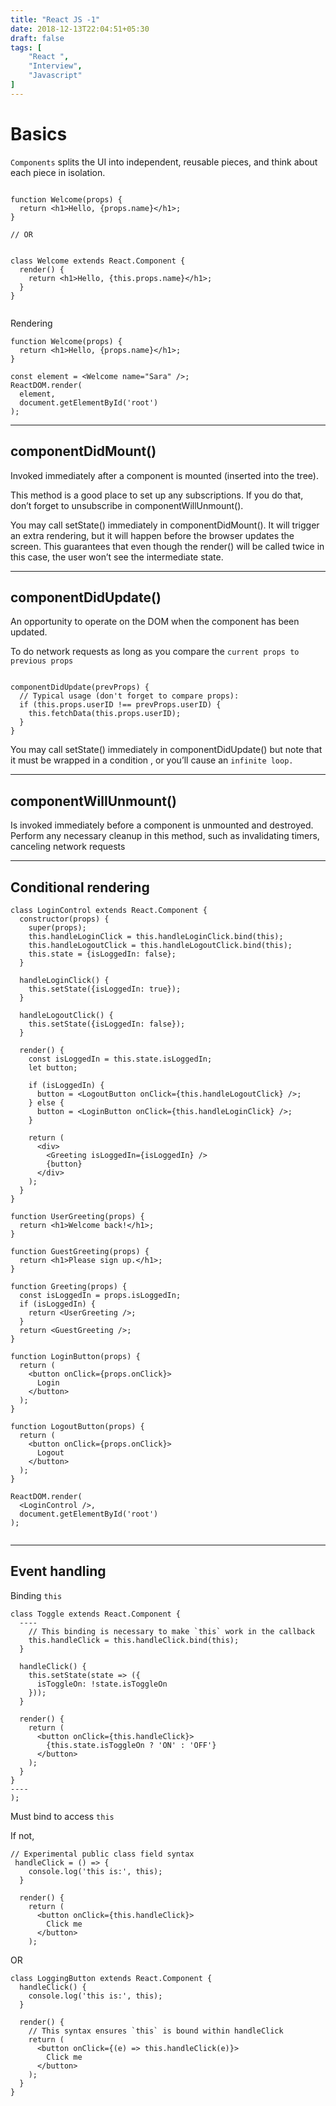 ```yaml
---
title: "React JS -1"
date: 2018-12-13T22:04:51+05:30
draft: false
tags: [
    "React ",
    "Interview",
    "Javascript"
]
---
```

# Basics

`Components`  splits the UI into independent, reusable pieces, and think about each piece in isolation.


```

function Welcome(props) {
  return <h1>Hello, {props.name}</h1>;
}

// OR


class Welcome extends React.Component {
  render() {
    return <h1>Hello, {this.props.name}</h1>;
  }
}


```

Rendering

```
function Welcome(props) {
  return <h1>Hello, {props.name}</h1>;
}

const element = <Welcome name="Sara" />;
ReactDOM.render(
  element,
  document.getElementById('root')
);

```


-------
## componentDidMount()

Invoked immediately after a component is mounted (inserted into the tree). 

This method is a good place to set up any subscriptions. If you do that, don’t forget to unsubscribe in componentWillUnmount().


You may call setState() immediately in componentDidMount(). It will trigger an extra rendering, but it will happen before the browser updates the screen. This guarantees that even though the render() will be called twice in this case, the user won’t see the intermediate state. 


---
## componentDidUpdate()


An opportunity to operate on the DOM when the component has been updated. 

To do network requests as long as you compare the `current props to previous props` 


```

componentDidUpdate(prevProps) {
  // Typical usage (don't forget to compare props):
  if (this.props.userID !== prevProps.userID) {
    this.fetchData(this.props.userID);
  }
}

```


You may call setState() immediately in componentDidUpdate() but note that it must be wrapped in a condition , or you’ll cause an `infinite loop.`



---
## componentWillUnmount() 

Is invoked immediately before a component is unmounted and destroyed. Perform any necessary cleanup in this method, such as invalidating timers, canceling network requests


----

## Conditional rendering


```
class LoginControl extends React.Component {
  constructor(props) {
    super(props);
    this.handleLoginClick = this.handleLoginClick.bind(this);
    this.handleLogoutClick = this.handleLogoutClick.bind(this);
    this.state = {isLoggedIn: false};
  }

  handleLoginClick() {
    this.setState({isLoggedIn: true});
  }

  handleLogoutClick() {
    this.setState({isLoggedIn: false});
  }

  render() {
    const isLoggedIn = this.state.isLoggedIn;
    let button;

    if (isLoggedIn) {
      button = <LogoutButton onClick={this.handleLogoutClick} />;
    } else {
      button = <LoginButton onClick={this.handleLoginClick} />;
    }

    return (
      <div>
        <Greeting isLoggedIn={isLoggedIn} />
        {button}
      </div>
    );
  }
}

function UserGreeting(props) {
  return <h1>Welcome back!</h1>;
}

function GuestGreeting(props) {
  return <h1>Please sign up.</h1>;
}

function Greeting(props) {
  const isLoggedIn = props.isLoggedIn;
  if (isLoggedIn) {
    return <UserGreeting />;
  }
  return <GuestGreeting />;
}

function LoginButton(props) {
  return (
    <button onClick={props.onClick}>
      Login
    </button>
  );
}

function LogoutButton(props) {
  return (
    <button onClick={props.onClick}>
      Logout
    </button>
  );
}

ReactDOM.render(
  <LoginControl />,
  document.getElementById('root')
);


```

---

## Event handling

Binding `this`

```
class Toggle extends React.Component {
  ----
    // This binding is necessary to make `this` work in the callback
    this.handleClick = this.handleClick.bind(this);
  }

  handleClick() {
    this.setState(state => ({
      isToggleOn: !state.isToggleOn
    }));
  }

  render() {
    return (
      <button onClick={this.handleClick}>
        {this.state.isToggleOn ? 'ON' : 'OFF'}
      </button>
    );
  }
}
----
);
```

Must bind to access `this`

If not,

```
// Experimental public class field syntax
 handleClick = () => {
    console.log('this is:', this);
  }

  render() {
    return (
      <button onClick={this.handleClick}>
        Click me
      </button>
    );
```

OR

```
class LoggingButton extends React.Component {
  handleClick() {
    console.log('this is:', this);
  }

  render() {
    // This syntax ensures `this` is bound within handleClick
    return (
      <button onClick={(e) => this.handleClick(e)}>
        Click me
      </button>
    );
  }
}
```